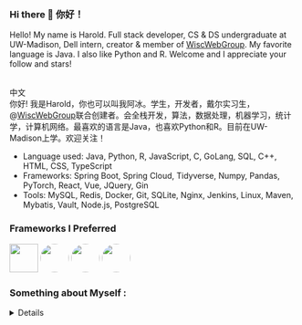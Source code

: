 ### Hi there 👋 你好！
Hello! My name is Harold. Full stack developer, CS & DS undergraduate at UW-Madison, Dell intern, creator & member of <a href="https://github.com/WiscWebGroup">WiscWebGroup</a>. My favorite language is Java. I also like Python and R. Welcome and I appreciate your follow and stars!<br><br>

中文<br>
你好! 我是Harold，你也可以叫我阿冰。学生，开发者，戴尔实习生，@<a href="https://github.com/WiscWebGroup">WiscWebGroup</a>联合创建者。会全栈开发，算法，数据处理，机器学习，统计学，计算机网络。最喜欢的语言是Java，也喜欢Python和R。目前在UW-Madison上学。欢迎关注！

- Language used: Java, Python, R, JavaScript, C, GoLang, SQL, C++, HTML, CSS, TypeScript
- Frameworks:  Spring Boot, Spring Cloud, Tidyverse, Numpy, Pandas, PyTorch, React, Vue, JQuery, Gin
- Tools:  MySQL, Redis, Docker, Git, SQLite, Nginx, Jenkins, Linux, Maven, Mybatis, Vault, Node.js, PostgreSQL

<!--
### Skills
#### Common
![Java](https://img.shields.io/badge/java-%23ED8B00.svg?style=for-the-badge&logo=java&logoColor=white)
![Python](https://img.shields.io/badge/python-3670A0?style=for-the-badge&logo=python&logoColor=ffdd54)
![R](https://img.shields.io/badge/r-%23276DC3.svg?style=for-the-badge&logo=r&logoColor=white)
![C](https://img.shields.io/badge/c-%2300599C.svg?style=for-the-badge&logo=c&logoColor=white)
![Go](https://img.shields.io/badge/go-%2300ADD8.svg?style=for-the-badge&logo=go&logoColor=white)
#### Database
![MySQL](https://img.shields.io/badge/mysql-%2300f.svg?style=for-the-badge&logo=mysql&logoColor=white)
![SQLite](https://img.shields.io/badge/sqlite-%2307405e.svg?style=for-the-badge&logo=sqlite&logoColor=white)
![Redis](https://img.shields.io/badge/redis-%23DD0031.svg?style=for-the-badge&logo=redis&logoColor=white)
![MongoDB](https://img.shields.io/badge/MongoDB-%234ea94b.svg?style=for-the-badge&logo=mongodb&logoColor=white)
#### Web
![HTML5](https://img.shields.io/badge/html5-%23E34F26.svg?style=for-the-badge&logo=html5&logoColor=white)
![CSS3](https://img.shields.io/badge/css3-%231572B6.svg?style=for-the-badge&logo=css3&logoColor=white)
 ![JavaScript](https://img.shields.io/badge/javascript-%23323330.svg?style=for-the-badge&logo=javascript&logoColor=%23F7DF1E)
 ![Nginx](https://img.shields.io/badge/nginx-%23009639.svg?style=for-the-badge&logo=nginx&logoColor=white)
 <br>
 ![Apache Tomcat](https://img.shields.io/badge/apache%20tomcat-%23F8DC75.svg?style=for-the-badge&logo=apache-tomcat&logoColor=black)
 ![Spring](https://img.shields.io/badge/spring-%236DB33F.svg?style=for-the-badge&logo=spring&logoColor=white)
 ![React](https://img.shields.io/badge/react-%2320232a.svg?style=for-the-badge&logo=react&logoColor=%2361DAFB)
 ![jQuery](https://img.shields.io/badge/jquery-%230769AD.svg?style=for-the-badge&logo=jquery&logoColor=white)
 #### Version Control
 ![Apache Maven](https://img.shields.io/badge/Apache%20Maven-C71A36?style=for-the-badge&logo=Apache%20Maven&logoColor=white)
 ![Git](https://img.shields.io/badge/git-%23F05033.svg?style=for-the-badge&logo=git&logoColor=white)
 ![NPM](https://img.shields.io/badge/NPM-%23000000.svg?style=for-the-badge&logo=npm&logoColor=white)
 #### Data Science
 ![NumPy](https://img.shields.io/badge/numpy-%23013243.svg?style=for-the-badge&logo=numpy&logoColor=white)
 ![Pandas](https://img.shields.io/badge/pandas-%23150458.svg?style=for-the-badge&logo=pandas&logoColor=white)
 ![PyTorch](https://img.shields.io/badge/PyTorch-%23EE4C2C.svg?style=for-the-badge&logo=PyTorch&logoColor=white)
 #### Other
 ![Docker](https://img.shields.io/badge/docker-%230db7ed.svg?style=for-the-badge&logo=docker&logoColor=white)
 ![Linux](https://img.shields.io/badge/Linux-FCC624?style=for-the-badge&logo=linux&logoColor=black)
-->

### Frameworks I Preferred
<div style = "display:inline">
 <img src="https://user-images.githubusercontent.com/68500948/156462434-efd807d1-66a0-4634-9425-ca281374105f.png" width="50">
 <img src="https://user-images.githubusercontent.com/68500948/156462536-f66cf466-5c64-434d-8a5d-1e69608ed8c5.png" style="border-radius: 30px;" width="50">
 <img src="https://user-images.githubusercontent.com/68500948/156462845-6f78c857-e9e5-4562-a55e-f18b8560df6b.png" style="border-radius: 30px;" width="50">
 <img src="https://user-images.githubusercontent.com/68500948/156462790-028ede58-6be5-4f23-a04a-e3721870c209.png" style="border-radius: 30px;" width="50">
 </div>
 
### Something about Myself :
<details>
 
- 🔭 I’m currently working on getting a degree on CS and DS
- 🌱 I'm an intern at Dell in the this summer
- ⚡ Fun fact: drawing was one of my hobbies during childhood and I got an international children award for drawing.


 [![Top Langs](https://github-readme-stats.vercel.app/api/top-langs/?username=Harold-y&layout=compact)](https://github.com/anuraghazra/github-readme-stats)
 
 ![Harold's GitHub stats](https://github-readme-stats.vercel.app/api?username=Harold-y&hide=stars)
 
</details>
<!--
**Harold-y/Harold-y** is a ✨ _special_ ✨ repository because its `README.md` (this file) appears on your GitHub profile.

Here are some ideas to get you started:

- 🔭 I’m currently working on ...
- 🌱 I’m currently learning ...
- 👯 I’m looking to collaborate on ...
- 🤔 I’m looking for help with ...
- 💬 Ask me about ...
- 📫 How to reach me: ...
- 😄 Pronouns: ...
- ⚡ Fun fact: ...
-->
